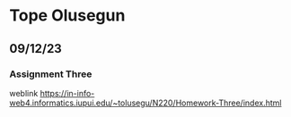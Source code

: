 # Tope Olusegun
## 09/12/23 
### Assignment Three 
weblink https://in-info-web4.informatics.iupui.edu/~tolusegu/N220/Homework-Three/index.html 
